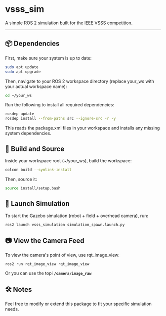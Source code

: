 # vsss_sim

A simple ROS 2 simulation built for the IEEE VSSS competition.

---
## 📦 Dependencies

First, make sure your system is up to date:

```bash
sudo apt update
sudo apt upgrade
```

Then, navigate to your ROS 2 workspace directory (replace your_ws with your actual workspace name):

```bash
cd ~/your_ws
```

Run the following to install all required dependencies:

``` bash
rosdep update
rosdep install --from-paths src --ignore-src -r -y
```

This reads the package.xml files in your workspace and installs any missing system dependencies.

## 🔨 Build and Source

Inside your workspace root (~/your_ws), build the workspace:

```bash
colcon build --symlink-install
```

Then, source it:

```bash
source install/setup.bash
```

## 🧭 Launch Simulation
To start the Gazebo simulation (robot + field + overhead camera), run:

```bash
ros2 launch vsss_simulation simulation_spawn.launch.py 

```

## 📷 View the Camera Feed
To view the camera's point of view, use rqt_image_view:

```python3
ros2 run rqt_image_view rqt_image_view
```

Or you can use the topi **`/camera/image_raw`**

## 🛠️ Notes
Feel free to modify or extend this package to fit your specific simulation needs.
